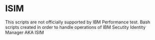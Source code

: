 # ISIM
This scripts are not officially supported by IBM Performance test. 
Bash scripts created in order to handle operations of IBM Secutity Identity Manager AKA ISIM
